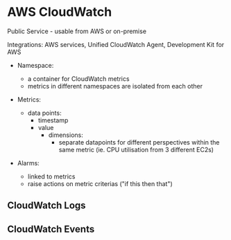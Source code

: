 # AWS CloudWatch

Public Service - usable from AWS or on-premise

Integrations: AWS services, Unified CloudWatch Agent, Development Kit for AWS

- Namespace:
    - a container for CloudWatch metrics
    - metrics in different namespaces are isolated from each other
- Metrics:
    - data points:
        - timestamp
        - value
            - dimensions:
                - separate datapoints for different perspectives within the same metric (ie. CPU utilisation from 3 different EC2s)

- Alarms:
    - linked to metrics
    - raise actions on metric criterias ("if this then that")


## CloudWatch Logs


## CloudWatch Events